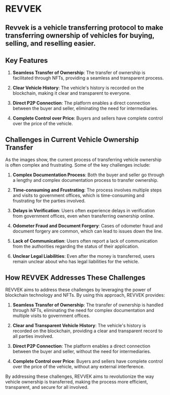 # REVVEK

## Revvek is a vehicle transferring protocol to make transferring ownership of vehicles for buying, selling, and reselling easier.

## Key Features

1. **Seamless Transfer of Ownership**: The transfer of ownership is facilitated through NFTs, providing a seamless and transparent process.

2. **Clear Vehicle History**: The vehicle's history is recorded on the blockchain, making it clear and transparent to everyone.

3. **Direct P2P Connection**: The platform enables a direct connection between the buyer and seller, eliminating the need for intermediaries.

4. **Complete Control over Price**: Buyers and sellers have complete control over the price of the vehicle.

## Challenges in Current Vehicle Ownership Transfer

As the images show, the current process of transferring vehicle ownership is often complex and frustrating. Some of the key challenges include:

1. **Complex Documentation Process**: Both the buyer and seller go through a lengthy and complex documentation process to transfer ownership.

2. **Time-consuming and Frustrating**: The process involves multiple steps and visits to government offices, which is time-consuming and frustrating for the parties involved.

3. **Delays in Verification**: Users often experience delays in verification from government offices, even when transferring ownership online.

4. **Odometer Fraud and Document Forgery**: Cases of odometer fraud and document forgery are common, which can lead to issues down the line.

5. **Lack of Communication**: Users often report a lack of communication from the authorities regarding the status of their application.

6. **Unclear Legal Liabilities**: Even after the money is transferred, users remain unclear about who has legal liabilities for the vehicle.

## How REVVEK Addresses These Challenges

REVVEK aims to address these challenges by leveraging the power of blockchain technology and NFTs. By using this approach, REVVEK provides:

1. **Seamless Transfer of Ownership**: The transfer of ownership is handled through NFTs, eliminating the need for complex documentation and multiple visits to government offices.

2. **Clear and Transparent Vehicle History**: The vehicle's history is recorded on the blockchain, providing a clear and transparent record to all parties involved.

3. **Direct P2P Connection**: The platform enables a direct connection between the buyer and seller, without the need for intermediaries.

4. **Complete Control over Price**: Buyers and sellers have complete control over the price of the vehicle, without any external interference.

By addressing these challenges, REVVEK aims to revolutionize the way vehicle ownership is transferred, making the process more efficient, transparent, and secure for all involved.
